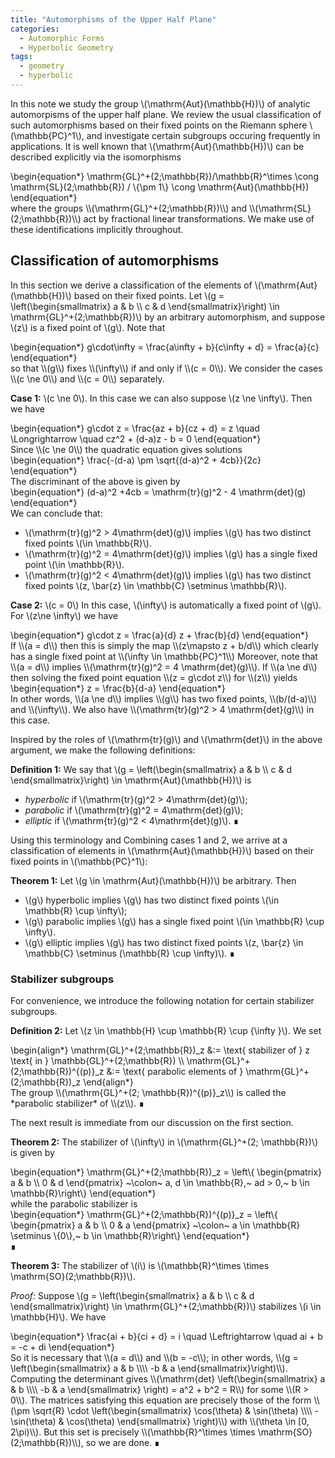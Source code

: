 ```yaml
---
title: "Automorphisms of the Upper Half Plane"
categories:
  - Automorphic Forms
  - Hyperbolic Geometry
tags:
  - geometry
  - hyperbolic
---
```


In this note we study the group \\(\mathrm{Aut}(\mathbb{H})\\) of analytic automorpisms of the upper half plane. We review the usual 
classification of such automorphisms based on their fixed points on the Riemann sphere \\(\mathbb{PC}^1\\), and investigate certain subgroups 
occuring frequently in applications. It is well known that \\(\mathrm{Aut}(\mathbb{H})\\) can be described explicitly via the isomorphisms
<div class="mathjax">\begin{equation*}
  \mathrm{GL}^+(2;\mathbb{R})/\mathbb{R}^\times \cong 
  \mathrm{SL}(2;\mathbb{R}) / \{\pm 1\} \cong
  \mathrm{Aut}(\mathbb{H})
\end{equation*}</div>
where the groups \\(\mathrm{GL}^+(2;\mathbb{R})\\) and \\(\mathrm{SL}(2;\mathbb{R})\\) act by fractional linear transformations. We make use of 
these identifications implicitly throughout. 

## Classification of automorphisms

In this section we derive a classification of the elements of \\(\mathrm{Aut}(\mathbb{H})\\) based on their fixed points. Let 
\\(g = \left(\begin{smallmatrix} a & b  \\\\ c & d \end{smallmatrix}\right) \in \mathrm{GL}^+(2;\mathbb{R})\\) by an arbitrary automorphism,
and suppose \\(z\\) is a fixed point of \\(g\\). Note that
<div class="mathjax">\begin{equation*}
  g\cdot\infty = \frac{a\infty + b}{c\infty + d} = \frac{a}{c} 
\end{equation*}</div>
so that \\(g\\) fixes \\(\infty\\) if and only if \\(c = 0\\). We consider the cases \\(c \ne 0\\) and \\(c = 0\\) separately.

**Case 1:** \\(c \ne 0\\). In this case we can also suppose \\(z \ne \infty\\). Then we have
<div class="mathjax">\begin{equation*}
  g\cdot z = \frac{az + b}{cz + d} = z
    \quad \Longrightarrow \quad
  cz^2 + (d-a)z - b = 0
\end{equation*}</div>
Since \\(c \ne 0\\) the quadratic equation gives solutions
<div class="mathjax">\begin{equation*}
  \frac{-(d-a) \pm \sqrt{(d-a)^2 + 4cb}}{2c} 
\end{equation*}</div>
The discriminant of the above is given by
<div class="mathjax">\begin{equation*}
  (d-a)^2 +4cb = \mathrm{tr}(g)^2 - 4 \mathrm{det}(g)
\end{equation*}</div>
We can conclude that:

- \\(\mathrm{tr}(g)^2 > 4\mathrm{det}(g)\\) implies \\(g\\) has two distinct fixed points \\(\in \mathbb{R}\\). 
- \\(\mathrm{tr}(g)^2 = 4\mathrm{det}(g)\\) implies \\(g\\) has a single fixed point \\(\in \mathbb{R}\\).
- \\(\mathrm{tr}(g)^2 < 4\mathrm{det}(g)\\) implies \\(g\\) has two distinct fixed points \\(z, \bar{z} \in \mathbb{C} \setminus \mathbb{R}\\). 

**Case 2:** \\(c = 0\\) In this case, \\(\infty\\) is automatically a fixed point of \\(g\\). For \\(z\ne \infty\\) we have
<div class="mathjax">\begin{equation*}
  g\cdot z = \frac{a}{d} z + \frac{b}{d} 
\end{equation*}</div>
If \\(a = d\\) then this is simply the map \\(z\mapsto z + b/d\\) which clearly has a single fixed point at \\(\infty \in \mathbb{PC}^1\\)
Moreover, note that \\(a = d\\) implies \\(\mathrm{tr}(g)^2 = 4 \mathrm{det}(g)\\). If \\(a \ne d\\) then solving the fixed point 
equation \\(z = g\cdot z\\) for \\(z\\) yields
<div class="mathjax">\begin{equation*}
  z = \frac{b}{d-a} 
\end{equation*}</div>
In other words, \\(a \ne d\\) implies \\(g\\) has two fixed points, \\(b/(d-a)\\) and \\(\infty\\). We also have 
\\(\mathrm{tr}(g)^2 > 4 \mathrm{det}(g)\\) in this case. 

Inspired by the roles of \\(\mathrm{tr}(g)\\) and \\(\mathrm{det}\\) in the above argument, we make the following definitions:

**Definition 1:** We say that \\(g = \left(\begin{smallmatrix} a & b  \\\\ c & d \end{smallmatrix}\right) \in \mathrm{Aut}(\mathbb{H})\\)
is

- *hyperbolic* if \\(\mathrm{tr}(g)^2 > 4\mathrm{det}(g)\\);
- *parabolic* if \\(\mathrm{tr}(g)^2 = 4\mathrm{det}(g)\\);
- *elliptic* if \\(\mathrm{tr}(g)^2 < 4\mathrm{det}(g)\\).
∎

Using this terminology and Combining cases 1 and 2, we arrive at a classification of elements in \\(\mathrm{Aut}(\mathbb{H})\\) based on their
fixed points in \\(\mathbb{PC}^1\\):

**Theorem 1:** Let \\(g \in \mathrm{Aut}(\mathbb{H})\\) be arbitrary. Then

- \\(g\\) hyperbolic implies \\(g\\) has two distinct fixed points \\(\in \mathbb{R} \cup \infty\\);
- \\(g\\) parabolic implies \\(g\\) has a single fixed point \\(\in \mathbb{R} \cup \infty\\).
- \\(g\\) elliptic implies \\(g\\) has two distinct fixed points \\(z, \bar{z} \in \mathbb{C} \setminus (\mathbb{R} \cup \infty)\\).
∎


### Stabilizer subgroups

For convenience, we introduce the following notation for certain stabilizer subgroups.

**Definition 2:** Let \\(z \in \mathbb{H} \cup \mathbb{R} \cup \{\infty \}\\). We set 
<div class="mathjax">\begin{align*}
  \mathrm{GL}^+(2;\mathbb{R})_z &:= \text{ stabilizer of } z \text{ in } \mathbb{GL}^+(2;\mathbb{R}) \\
  \mathrm{GL}^+(2;\mathbb{R})^{(p)}_z &:= \text{ parabolic elements of } \mathrm{GL}^+(2;\mathbb{R})_z
\end{align*}</div>
The group \\(\mathrm{GL}^+(2; \mathbb{R})^{(p)}_z\\) is called the *parabolic stabilizer* of \\(z\\).
∎

The next result is immediate from our discussion on the first section.

**Theorem 2:** The stabilizer of \\(\infty\\) in \\(\mathrm{GL}^+(2; \mathbb{R})\\) is given by
<div class="mathjax">\begin{equation*}
  \mathrm{GL}^+(2;\mathbb{R})_z = \left\{ \begin{pmatrix}
  a & b \\
  0 & d
  \end{pmatrix} ~\colon~ a, d \in \mathbb{R},~ ad > 0,~ b \in \mathbb{R}\right\} 
\end{equation*}</div>
while the parabolic stabilizer is
<div class="mathjax">\begin{equation*}
  \mathrm{GL}^+(2;\mathbb{R})^{(p)}_z = \left\{ \begin{pmatrix}
  a & b \\
  0 & a
  \end{pmatrix} ~\colon~ a \in \mathbb{R} \setminus \{0\},~ b \in \mathbb{R}\right\} 
\end{equation*}</div>
∎

**Theorem 3:** The stabilizer of \\(i\\) is \\(\mathbb{R}^\times \times \mathrm{SO}(2;\mathbb{R})\\).

*Proof:* 
Suppose \\(g = \left(\begin{smallmatrix} a & b  \\\\ c & d \end{smallmatrix}\right) \in \mathrm{GL}^+(2;\mathbb{R})\\) stabilizes 
\\(i \in \mathbb{H}\\). We have
<div class="mathjax">\begin{equation*}
  \frac{ai + b}{ci + d}  = i \quad \Leftrightarrow \quad ai + b = -c + di
\end{equation*}</div>
So it is necessary that \\(a = d\\) and \\(b = -c\\); in other words, 
\\(g = \left(\begin{smallmatrix} a & b  \\\\ -b & a \end{smallmatrix}\right)\\). Computing the determinant gives
\\(\mathrm{det} \left(\begin{smallmatrix} a & b  \\\\ -b & a \end{smallmatrix} \right) = a^2 + b^2 = R\\) for some 
\\(R > 0\\). The matrices satisfying this equation are precisely those of the form
\\(\pm \sqrt{R} \cdot \left(\begin{smallmatrix} \cos(\theta) & \sin(\theta)  \\\\ -\sin(\theta) & \cos(\theta) \end{smallmatrix} \right)\\)
with \\(\theta \in [0, 2\pi)\\). But this set is precisely \\(\mathbb{R}^\times \times \mathrm{SO}(2;\mathbb{R})\\), so we are done. 
∎
